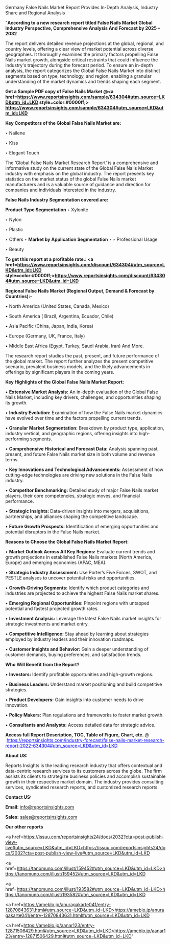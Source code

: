 Germany False Nails Market Report Provides In-Depth Analysis, Industry Share and Regional Analysis

"<strong>According to a new research report titled False Nails Market Global Industry Perspective, Comprehensive Analysis And Forecast by 2025 – 2032</strong>

The report delivers detailed revenue projections at the global, regional, and country levels, offering a clear view of market potential across diverse geographies. It thoroughly examines the primary factors propelling False Nails market growth, alongside critical restraints that could influence the industry's trajectory during the forecast period. To ensure an in-depth analysis, the report categorizes the Global False Nails Market into distinct segments based on type, technology, and region, enabling a granular understanding of the market dynamics and trends shaping each segment.

<strong>Get a Sample PDF copy of False Nails Market </strong><strong>@<a href=https://www.reportsinsights.com/sample/634304#utm_source=LKD&utm_id=LKD style=color:#0000ff;> https://www.reportsinsights.com/sample/634304#utm_source=LKD&utm_id=LKD</a></strong></font>

<strong>Key Competitors of the Global False Nails Market are:</strong>

‣ Nailene

‣ Kiss

‣ Elegant Touch

The ‘Global False Nails Market Research Report’ is a comprehensive and informative study on the current state of the Global False Nails Market industry with emphasis on the global industry. The report presents key statistics on the market status of the global False Nails market manufacturers and is a valuable source of guidance and direction for companies and individuals interested in the industry.

<strong>False Nails Industry Segmentation covered are:</strong>

<strong>Product Type Segmentation</strong>
‣
Xylonite

‣ Nylon

‣ Plastic

‣ Others
‣ 
<strong>Market by Application Segmentation</strong>
‣
‣  Professional Usage

‣ Beauty

<strong>To get this report at a profitable rate.: <a href=https://www.reportsinsights.com/discount/634304#utm_source=LKD&utm_id=LKD style=color:#0000ff;>https://www.reportsinsights.com/discount/634304#utm_source=LKD&utm_id=LKD</a></strong></font>

<strong>Regional False Nails Market (Regional Output, Demand &amp; Forecast by Countries):-</strong>

• North America (United States, Canada, Mexico)

• South America ( Brazil, Argentina, Ecuador, Chile)

• Asia Pacific (China, Japan, India, Korea)

• Europe (Germany, UK, France, Italy)

• Middle East Africa (Egypt, Turkey, Saudi Arabia, Iran) And More.

The research report studies the past, present, and future performance of the global market. The report further analyzes the present competitive scenario, prevalent business models, and the likely advancements in offerings by significant players in the coming years.

<strong>Key Highlights of the Global False Nails Market Report:</strong>

• <strong>Extensive Market Analysis:</strong> An in-depth evaluation of the Global False Nails Market, including key drivers, challenges, and opportunities shaping its growth.

• <strong>Industry Evolution:</strong> Examination of how the False Nails market dynamics have evolved over time and the factors propelling current trends.

• <strong>Granular Market Segmentation:</strong> Breakdown by product type, application, industry vertical, and geographic regions, offering insights into high-performing segments.

• <strong>Comprehensive Historical and Forecast Data:</strong> Analysis spanning past, present, and future False Nails market size in both volume and revenue terms.

• <strong>Key Innovations and Technological Advancements:</strong> Assessment of how cutting-edge technologies are driving new solutions in the False Nails industry.

• <strong>Competitor Benchmarking:</strong> Detailed study of major False Nails market players, their core competencies, strategic moves, and financial performance.

• <strong>Strategic Insights:</strong> Data-driven insights into mergers, acquisitions, partnerships, and alliances shaping the competitive landscape.

• <strong>Future Growth Prospects:</strong> Identification of emerging opportunities and potential disruptors in the False Nails market.

<strong>Reasons to Choose the Global False Nails Market Report:</strong>

• <strong>Market Outlook Across All Key Regions:</strong> Evaluate current trends and growth projections in established False Nails markets (North America, Europe) and emerging economies (APAC, MEA).

• <strong>Strategic Industry Assessment:</strong> Use Porter’s Five Forces, SWOT, and PESTLE analyses to uncover potential risks and opportunities.

• <strong>Growth-Driving Segments:</strong> Identify which product categories and industries are projected to achieve the highest False Nails market shares.

• <strong>Emerging Regional Opportunities:</strong> Pinpoint regions with untapped potential and fastest projected growth rates.

• <strong>Investment Analysis:</strong> Leverage the latest False Nails market insights for strategic investments and market entry.

• <strong>Competitive Intelligence:</strong> Stay ahead by learning about strategies employed by industry leaders and their innovation roadmaps.

• <strong>Customer Insights and Behavior:</strong> Gain a deeper understanding of customer demands, buying preferences, and satisfaction trends.

<strong>Who Will Benefit from the Report?</strong>

• <strong>Investors:</strong> Identify profitable opportunities and high-growth regions.

• <strong>Business Leaders:</strong> Understand market positioning and build competitive strategies.

• <strong>Product Developers:</strong> Gain insights into customer needs to drive innovation.

• <strong>Policy Makers:</strong> Plan regulations and frameworks to foster market growth.

• <strong>Consultants and Analysts:</strong> Access detailed data for strategic advice.
</ul>
<strong>Access full Report Description, TOC, Table of Figure, Chart, etc. </strong>@  <a href=https://reportsinsights.com/industry-forecast/false-nails-market-research-report-2022-634304#utm_source=LKD&utm_id=LKD style=color:#0000ff;>https://reportsinsights.com/industry-forecast/false-nails-market-research-report-2022-634304#utm_source=LKD&utm_id=LKD</a></font>

<strong><strong>About US</strong>:</strong>

Reports Insights is the leading research industry that offers contextual and data-centric research services to its customers across the globe. The firm assists its clients to strategize business policies and accomplish sustainable growth in their respective market domain. The industry provides consulting services, syndicated research reports, and customized research reports.

<strong>Contact US:</strong>

<p class=""""><b>Email:</b> <a href=mailto:info@reportsinsights.com>info@reportsinsights.com</a></p>
<p class=""""><b>Sales:</b> <a href=mailto:sales@reportsinsights.com>sales@reportsinsights.com</a></p>

<strong>Our other reports</strong>

<a href=https://issuu.com/reportsinsights24/docs/2032?cta=post-publish-view-live#utm_source=LKD&utm_id=LKD>https://issuu.com/reportsinsights24/docs/2032?cta=post-publish-view-live#utm_source=LKD&utm_id=LKD</a>

<a href=https://tanomuno.com/illust/159452#utm_source=LKD&utm_id=LKD>https://tanomuno.com/illust/159452#utm_source=LKD&utm_id=LKD</a>

<a href=https://tanomuno.com/illust/193582#utm_source=LKD&utm_id=LKD>https://tanomuno.com/illust/193582#utm_source=LKD&utm_id=LKD</a>

<a href=https://ameblo.jp/anuragakarte041/entry-12870843631.html#utm_source=LKD&utm_id=LKD>https://ameblo.jp/anuragakarte041/entry-12870843631.html#utm_source=LKD&utm_id=LKD</a>

<a href=https://ameblo.jp/aanar123/entry-12871506429.html#utm_source=LKD&utm_id=LKD>https://ameblo.jp/aanar123/entry-12871506429.html#utm_source=LKD&utm_id=LKD</a>"
